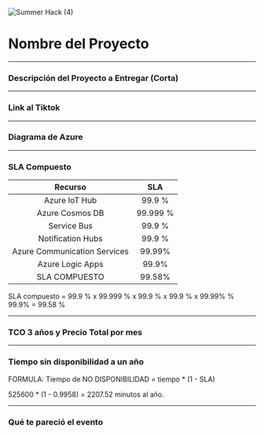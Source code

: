 ![Summer Hack (4)](https://user-images.githubusercontent.com/9124597/127756851-c8627116-f177-4198-966d-9003016d2060.png)

# Nombre del Proyecto

*****************************************************************************************************************
### Descripción del Proyecto a Entregar (Corta)

*****************************************************************************************************************
### Link al Tiktok

*****************************************************************************************************************
### Diagrama de Azure

*****************************************************************************************************************
### SLA Compuesto

|          **Recurso**        |     **SLA**   |
|          :----:             |     :----:    |
|Azure IoT Hub                |     99.9 %    |
|Azure Cosmos DB              |    99.999 %   |
|Service Bus                  |     99.9 %    |
|Notification Hubs            |     99.9 %    |
|Azure Communication Services |    99.99%     |
|Azure Logic Apps             |     99.9%     |
|SLA COMPUESTO                |    99.58%     |

SLA compuesto = 99.9 % x 99.999 % x 99.9 % x 99.9 % x 99.99% % 99.9% = 99.58 %

*****************************************************************************************************************
### TCO 3 años y Precio Total por mes

*****************************************************************************************************************
### Tiempo sin disponibilidad a un año

FORMULA: Tiempo de NO DISPONIBILIDAD = tiempo * (1 - SLA)

525600 * (1 - 0.9958) = 2207.52 minutos al año.
*****************************************************************************************************************
### Qué te pareció el evento

